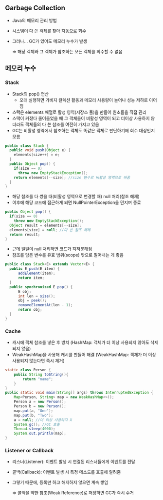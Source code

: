 ## Garbage Collection

- Java의 메모리 관리 방법
- 시스템이 다 쓴 객체를 찾아 자동으로 회수
- 그러나… GC가 있어도 메모리 누수가 발생
    
    ⇒ 해당 객체와 그 객체가 참조하는 모든 객체를 회수할 수 없음
    

## **메모리 누수**

### Stack

- Stack의 pop() 연산
    - 오래 실행하면 가비지 컬렉션 활동과 메모리 사용량이 늘어나 성능 저하로 이어짐
- 스택은 elements 배열로 활성 영역(저장소 풀)을 만들어 원소들을 직접 관리
- 스택이 커졌다 줄어들었을 때 그 객체들이 비활성 영역이 되고 더이상 사용하지 않더라도 객체들의 다 쓴 참조를 여전히 가지고 있음
- GC는 비활성 영역에서 참조하는 객체도 똑같은 객체로 판단하기에 회수 대상인지 모름

```java
public class Stack {
  public void push(Object e) {
    elements[size++] = e;
  }
  public Object pop() {
    if(size == 0)
      throw new EmptyStackException();
    return elements[--size]; //size 변수로 비활성 영역으로 바꿈
  }
}
```

- 해당 참조를 다 썼을 때(비활성 영역으로 변경할 때) null 처리(참조 해제)
- 이후에 해당 코드에 접근하게 되면 NullPointerException을 던지며 종료

```java
public Object pop() {
  if(size == 0)
    throw new EmptyStackException();
  Object result = elements[--size];
  elements[size] = null; //다 쓴 참조 해제
  return result;
}
```

- 근데 일일이 null 처리하면 코드가 지저분해짐
- 참조를 담은 변수를 유효 범위(scope) 밖으로 밀어내는 게 좋음

```java
public class Stack<E> extends Vector<E> {
  public E push(E item) {
      addElement(item);
      return item;
  }
  public synchronized E pop() {
      E obj;
      int len = size();
      obj = peek();             
      removeElementAt(len - 1);
      return obj;
  }
}
```

### **Cache**

- 캐시에 객체 참조를 넣은 후 방치 (HashMap: 객체가 더 이상 사용되지 않아도 삭제되지 않음)
- WeakHashMap을 사용해 캐시를 만들어 해결 (WeakHashMap: 객체가 더 이상 사용되지 않는다면 즉시 제거)

```java
static class Person {
    public String toString(){
        return "name";
    }
}
public static void main(String[] args) throws InterruptedException {
    Map<Person, String> map = new WeakHashMap<>();
    Person a = new Person();
    Person b = new Person();
    map.put(a, "One");
    map.put(b, "Two");
    a = null; //더 이상 사용하지 X
    System.gc(); //GC 호출
    Thread.sleep(4000);
    System.out.println(map);
}
```

### **Listener or Callback**

- 리스너(Listener): 이벤트 발생 시 연결된 리스너들에게 이벤트를 전달
- 콜백(Callback): 이벤트 발생 시 특정 메소드를 호출해 알려줌

- 그렇기 때문에, 등록만 하고 해지하지 않으면 계속 쌓임
    
    ⇒ 콜백을 약한 참조(Weak Reference)로 저장하면 GC가 즉시 수거
